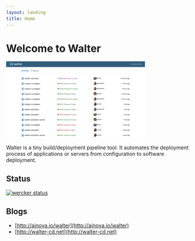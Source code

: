 ```yaml
---
layout: landing
title: Home
---
```


# Welcome to Walter

<img src="/img/walter-server-top.png" style="width: 75%;" />

Walter is a tiny build/deployment pipeline tool. It automates the deployment process of applications or servers from configuration to software deployment.

## Status

[![wercker status](https://app.wercker.com/status/4fcb4b110909fc45775d12641f5cf037/m "wercker status")](https://app.wercker.com/project/bykey/4fcb4b110909fc45775d12641f5cf037)

## Blogs

* [http://ainoya.io/walter](http://ainoya.io/walter)
* [http://walter-cd.net](http://walter-cd.net)

